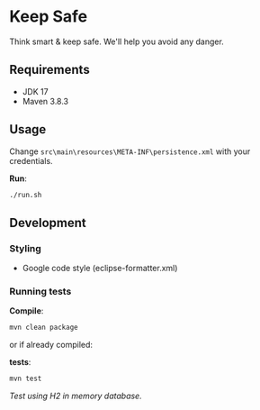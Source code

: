 # Keep Safe

Think smart & keep safe. We'll help you avoid any danger.

## Requirements

- JDK 17
- Maven 3.8.3

## Usage

Change `src\main\resources\META-INF\persistence.xml` with your credentials.

**Run**:

```sh
./run.sh
```

## Development

### Styling

- Google code style (eclipse-formatter.xml)

### Running tests

**Compile**:

```sh
mvn clean package
```

or if already compiled:

**tests**:

```sh
mvn test
```

_Test using H2 in memory database._
